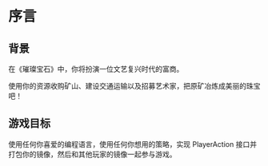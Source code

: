 # 序言

## 背景

在《璀璨宝石》中，你将扮演一位文艺复兴时代的富商。

使用你的资源收购矿山、建设交通运输以及招募艺术家，把原矿冶炼成美丽的珠宝吧！

## 游戏目标

使用任何你喜爱的编程语言，使用任何你想用的策略，实现 PlayerAction 接口并打包你的镜像，然后和其他玩家的镜像一起参与游戏。

